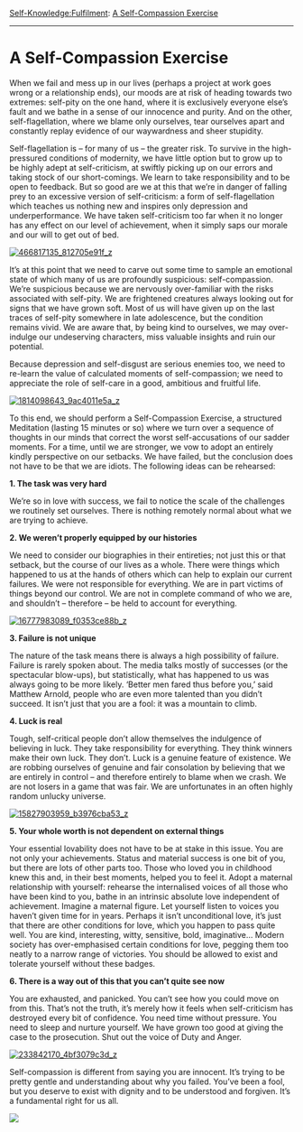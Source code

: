 [Self-Knowledge:](https://www.theschooloflife.com/thebookoflife/category/self-knowledge/)[Fulfilment](https://www.theschooloflife.com/thebookoflife/category/self-knowledge/fulfilment/): [A Self-Compassion Exercise](https://www.theschooloflife.com/thebookoflife/a-self-compassion-exercise/)

* * *

# A Self-Compassion Exercise

When we fail and mess up in our lives (perhaps a project at work goes wrong or a relationship ends), our moods are at risk of heading towards two extremes: self-pity on the one hand, where it is exclusively everyone else’s fault and we bathe in a sense of our innocence and purity. And on the other, self-flagellation, where we blame only ourselves, tear ourselves apart and constantly replay evidence of our waywardness and sheer stupidity.

Self-flagellation is – for many of us – the greater risk. To survive in the high-pressured conditions of modernity, we have little option but to grow up to be highly adept at self-criticism, at swiftly picking up on our errors and taking stock of our short-comings. We learn to take responsibility and to be open to feedback. But so good are we at this that we’re in danger of falling prey to an excessive version of self-criticism: a form of self-flagellation which teaches us nothing new and inspires only depression and underperformance. We have taken self-criticism too far when it no longer has any effect on our level of achievement, when it simply saps our morale and our will to get out of bed.

[![466817135_812705e91f_z](https://www.theschooloflife.com/thebookoflife/wp-content/uploads/2015/09/466817135_812705e91f_z.jpg)](http://www.thebookoflife.org/wp-content/uploads/2015/09/466817135_812705e91f_z.jpg)

It’s at this point that we need to carve out some time to sample an emotional state of which many of us are profoundly suspicious: self-compassion. We’re suspicious because we are nervously over-familiar with the risks associated with self-pity. We are frightened creatures always looking out for signs that we have grown soft. Most of us will have given up on the last traces of self-pity somewhere in late adolescence, but the condition remains vivid. We are aware that, by being kind to ourselves, we may over-indulge our undeserving characters, miss valuable insights and ruin our potential.

Because depression and self-disgust are serious enemies too, we need to re-learn the value of calculated moments of self-compassion; we need to appreciate the role of self-care in a good, ambitious and fruitful life.

[![1814098643_9ac4011e5a_z](https://www.theschooloflife.com/thebookoflife/wp-content/uploads/2015/09/1814098643_9ac4011e5a_z.jpg)](http://www.thebookoflife.org/wp-content/uploads/2015/09/1814098643_9ac4011e5a_z.jpg)

To this end, we should perform a Self-Compassion Exercise, a structured Meditation (lasting 15 minutes or so) where we turn over a sequence of thoughts in our minds that correct the worst self-accusations of our sadder moments. For a time, until we are stronger, we vow to adopt an entirely kindly perspective on our setbacks. We have failed, but the conclusion does not have to be that we are idiots. The following ideas can be rehearsed:

**1. The task was very hard**

We’re so in love with success, we fail to notice the scale of the challenges we routinely set ourselves. There is nothing remotely normal about what we are trying to achieve.

**2. We weren’t properly equipped by our histories**

We need to consider our biographies in their entireties; not just this or that setback, but the course of our lives as a whole. There were things which happened to us at the hands of others which can help to explain our current failures. We were not responsible for everything. We are in part victims of things beyond our control. We are not in complete command of who we are, and shouldn’t – therefore – be held to account for everything.

[![16777983089_f0353ce88b_z](https://www.theschooloflife.com/thebookoflife/wp-content/uploads/2015/09/16777983089_f0353ce88b_z.jpg)](http://www.thebookoflife.org/wp-content/uploads/2015/09/16777983089_f0353ce88b_z.jpg)

**3. Failure is not unique**

The nature of the task means there is always a high possibility of failure. Failure is rarely spoken about. The media talks mostly of successes (or the spectacular blow-ups), but statistically, what has happened to us was always going to be more likely. ‘Better men fared thus before you,’ said Matthew Arnold, people who are even more talented than you didn’t succeed. It isn’t just that you are a fool: it was a mountain to climb.

**4. Luck is real**

Tough, self-critical people don’t allow themselves the indulgence of believing in luck. They take responsibility for everything. They think winners make their own luck. They don’t. Luck is a genuine feature of existence. We are robbing ourselves of genuine and fair consolation by believing that we are entirely in control – and therefore entirely to blame when we crash. We are not losers in a game that was fair. We are unfortunates in an often highly random unlucky universe.

[![15827903959_b3976cba53_z](https://www.theschooloflife.com/thebookoflife/wp-content/uploads/2015/09/15827903959_b3976cba53_z.jpg)](http://www.thebookoflife.org/wp-content/uploads/2015/09/15827903959_b3976cba53_z.jpg)

**5. Your whole worth is not dependent on external things**

Your essential lovability does not have to be at stake in this issue. You are not only your achievements. Status and material success is one bit of you, but there are lots of other parts too. Those who loved you in childhood knew this and, in their best moments, helped you to feel it. Adopt a maternal relationship with yourself: rehearse the internalised voices of all those who have been kind to you, bathe in an intrinsic absolute love independent of achievement. Imagine a maternal figure. Let yourself listen to voices you haven’t given time for in years. Perhaps it isn’t unconditional love, it’s just that there are other conditions for love, which you happen to pass quite well. You are kind, interesting, witty, sensitive, bold, imaginative… Modern society has over-emphasised certain conditions for love, pegging them too neatly to a narrow range of victories. You should be allowed to exist and tolerate yourself without these badges.

**6. There is a way out of this that you can’t quite see now**

You are exhausted, and panicked. You can’t see how you could move on from this. That’s not the truth, it’s merely how it feels when self-criticism has destroyed every bit of confidence. You need time without pressure. You need to sleep and nurture yourself. We have grown too good at giving the case to the prosecution. Shut out the voice of Duty and Anger.

[![233842170_4bf3079c3d_z](https://www.theschooloflife.com/thebookoflife/wp-content/uploads/2015/09/233842170_4bf3079c3d_z.jpg)](http://www.thebookoflife.org/wp-content/uploads/2015/09/233842170_4bf3079c3d_z.jpg)

Self-compassion is different from saying you are innocent. It’s trying to be pretty gentle and understanding about why you failed. You’ve been a fool, but you deserve to exist with dignity and to be understood and forgiven. It’s a fundamental right for us all.

[![](https://img.youtube.com/vi/-kfUE41-JFw/0.jpg)](https://www.youtube.com/embed/-kfUE41-JFw '')
